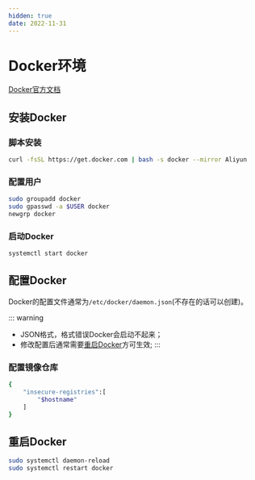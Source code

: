 ```yaml
---
hidden: true
date: 2022-11-31
---
```


# Docker环境


[Docker官方文档](https://docs.docker.com/)

## 安装Docker

### 脚本安装
```bash
curl -fsSL https://get.docker.com | bash -s docker --mirror Aliyun
```

### 配置用户
```bash
sudo groupadd docker
sudo gpasswd -a $USER docker
newgrp docker 
```

### 启动Docker
```bash
systemctl start docker
```

## 配置Docker

Docker的配置文件通常为`/etc/docker/daemon.json`(不存在的话可以创建)。

::: warning
- JSON格式，格式错误Docker会启动不起来；
- 修改配置后通常需要[重启Docker](#重启docker)方可生效;
:::


### 配置镜像仓库
```bash
{
    "insecure-registries":[
        "$hostname"
    ]
}
```

## 重启Docker
```bash
sudo systemctl daemon-reload
sudo systemctl restart docker
```